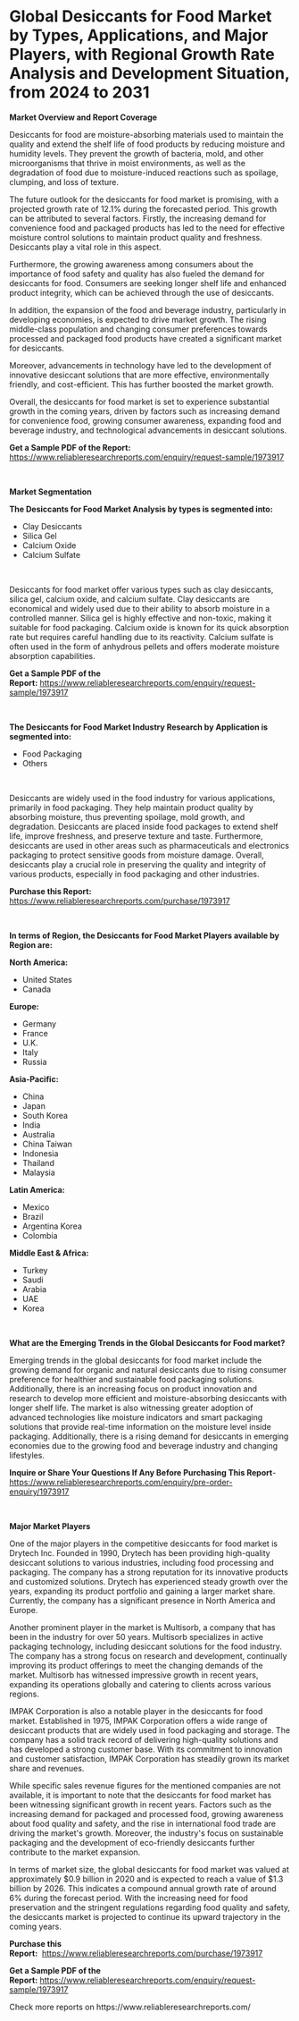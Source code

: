 <p><h1>Global Desiccants for Food Market by Types, Applications, and Major Players, with Regional Growth Rate Analysis and Development Situation, from 2024 to 2031</h1></p><p><strong>Market Overview and Report Coverage</strong></p>
<p><p>Desiccants for food are moisture-absorbing materials used to maintain the quality and extend the shelf life of food products by reducing moisture and humidity levels. They prevent the growth of bacteria, mold, and other microorganisms that thrive in moist environments, as well as the degradation of food due to moisture-induced reactions such as spoilage, clumping, and loss of texture.</p><p>The future outlook for the desiccants for food market is promising, with a projected growth rate of 12.1% during the forecasted period. This growth can be attributed to several factors. Firstly, the increasing demand for convenience food and packaged products has led to the need for effective moisture control solutions to maintain product quality and freshness. Desiccants play a vital role in this aspect.</p><p>Furthermore, the growing awareness among consumers about the importance of food safety and quality has also fueled the demand for desiccants for food. Consumers are seeking longer shelf life and enhanced product integrity, which can be achieved through the use of desiccants.</p><p>In addition, the expansion of the food and beverage industry, particularly in developing economies, is expected to drive market growth. The rising middle-class population and changing consumer preferences towards processed and packaged food products have created a significant market for desiccants.</p><p>Moreover, advancements in technology have led to the development of innovative desiccant solutions that are more effective, environmentally friendly, and cost-efficient. This has further boosted the market growth.</p><p>Overall, the desiccants for food market is set to experience substantial growth in the coming years, driven by factors such as increasing demand for convenience food, growing consumer awareness, expanding food and beverage industry, and technological advancements in desiccant solutions.</p></p>
<p><strong>Get a Sample PDF of the Report:</strong> <a href="https://www.reliableresearchreports.com/enquiry/request-sample/1973917">https://www.reliableresearchreports.com/enquiry/request-sample/1973917</a></p>
<p>&nbsp;</p>
<p><strong>Market Segmentation</strong></p>
<p><strong>The Desiccants for Food Market Analysis by types is segmented into:</strong></p>
<p><ul><li>Clay Desiccants</li><li>Silica Gel</li><li>Calcium Oxide</li><li>Calcium Sulfate</li></ul></p>
<p>&nbsp;</p>
<p><p>Desiccants for food market offer various types such as clay desiccants, silica gel, calcium oxide, and calcium sulfate. Clay desiccants are economical and widely used due to their ability to absorb moisture in a controlled manner. Silica gel is highly effective and non-toxic, making it suitable for food packaging. Calcium oxide is known for its quick absorption rate but requires careful handling due to its reactivity. Calcium sulfate is often used in the form of anhydrous pellets and offers moderate moisture absorption capabilities.</p></p>
<p><strong>Get a Sample PDF of the Report:</strong>&nbsp;<a href="https://www.reliableresearchreports.com/enquiry/request-sample/1973917">https://www.reliableresearchreports.com/enquiry/request-sample/1973917</a></p>
<p>&nbsp;</p>
<p><strong>The Desiccants for Food Market Industry Research by Application is segmented into:</strong></p>
<p><ul><li>Food Packaging</li><li>Others</li></ul></p>
<p>&nbsp;</p>
<p><p>Desiccants are widely used in the food industry for various applications, primarily in food packaging. They help maintain product quality by absorbing moisture, thus preventing spoilage, mold growth, and degradation. Desiccants are placed inside food packages to extend shelf life, improve freshness, and preserve texture and taste. Furthermore, desiccants are used in other areas such as pharmaceuticals and electronics packaging to protect sensitive goods from moisture damage. Overall, desiccants play a crucial role in preserving the quality and integrity of various products, especially in food packaging and other industries.</p></p>
<p><strong>Purchase this Report:</strong>&nbsp; <a href="https://www.reliableresearchreports.com/purchase/1973917">https://www.reliableresearchreports.com/purchase/1973917</a></p>
<p>&nbsp;</p>
<p><strong>In terms of Region, the Desiccants for Food Market Players available by Region are:</strong></p>
<p>
    <p> <strong> North America: </strong>
        <ul>
            <li>United States</li>
            <li>Canada</li>
        </ul>
        </p> 
    <p> <strong> Europe: </strong>
        <ul>
            <li>Germany</li>
            <li>France</li>
            <li>U.K.</li>
            <li>Italy</li>
            <li>Russia</li>
        </ul>
        </p> 
    <p> <strong> Asia-Pacific: </strong>
        <ul>
            <li>China</li>
            <li>Japan</li>
            <li>South Korea</li>
            <li>India</li>
            <li>Australia</li>
            <li>China Taiwan</li>
            <li>Indonesia</li>
            <li>Thailand</li>
            <li>Malaysia</li>
        </ul>
        </p> 
    <p> <strong> Latin America: </strong>
        <ul>
            <li>Mexico</li>
            <li>Brazil</li>
            <li>Argentina Korea</li>
            <li>Colombia</li>
        </ul>
        </p> 
    <p> <strong> Middle East & Africa: </strong>
        <ul>
            <li>Turkey</li>
            <li>Saudi</li>
            <li>Arabia</li>
            <li>UAE</li>
            <li>Korea</li>
        </ul>
    </p>
    </p>
<p>&nbsp;</p>
<p><strong>What are the Emerging Trends in the Global Desiccants for Food market?</strong></p>
<p><p>Emerging trends in the global desiccants for food market include the growing demand for organic and natural desiccants due to rising consumer preference for healthier and sustainable food packaging solutions. Additionally, there is an increasing focus on product innovation and research to develop more efficient and moisture-absorbing desiccants with longer shelf life. The market is also witnessing greater adoption of advanced technologies like moisture indicators and smart packaging solutions that provide real-time information on the moisture level inside packaging. Additionally, there is a rising demand for desiccants in emerging economies due to the growing food and beverage industry and changing lifestyles.</p></p>
<p><strong>Inquire or Share Your Questions If Any Before Purchasing This Report</strong>- <a href="https://www.reliableresearchreports.com/enquiry/pre-order-enquiry/1973917">https://www.reliableresearchreports.com/enquiry/pre-order-enquiry/1973917</a></p>
<p>&nbsp;</p>
<p><strong>Major Market Players</strong></p>
<p><p>One of the major players in the competitive desiccants for food market is Drytech Inc. Founded in 1990, Drytech has been providing high-quality desiccant solutions to various industries, including food processing and packaging. The company has a strong reputation for its innovative products and customized solutions. Drytech has experienced steady growth over the years, expanding its product portfolio and gaining a larger market share. Currently, the company has a significant presence in North America and Europe.</p><p>Another prominent player in the market is Multisorb, a company that has been in the industry for over 50 years. Multisorb specializes in active packaging technology, including desiccant solutions for the food industry. The company has a strong focus on research and development, continually improving its product offerings to meet the changing demands of the market. Multisorb has witnessed impressive growth in recent years, expanding its operations globally and catering to clients across various regions.</p><p>IMPAK Corporation is also a notable player in the desiccants for food market. Established in 1975, IMPAK Corporation offers a wide range of desiccant products that are widely used in food packaging and storage. The company has a solid track record of delivering high-quality solutions and has developed a strong customer base. With its commitment to innovation and customer satisfaction, IMPAK Corporation has steadily grown its market share and revenues.</p><p>While specific sales revenue figures for the mentioned companies are not available, it is important to note that the desiccants for food market has been witnessing significant growth in recent years. Factors such as the increasing demand for packaged and processed food, growing awareness about food quality and safety, and the rise in international food trade are driving the market's growth. Moreover, the industry's focus on sustainable packaging and the development of eco-friendly desiccants further contribute to the market expansion.</p><p>In terms of market size, the global desiccants for food market was valued at approximately $0.9 billion in 2020 and is expected to reach a value of $1.3 billion by 2026. This indicates a compound annual growth rate of around 6% during the forecast period. With the increasing need for food preservation and the stringent regulations regarding food quality and safety, the desiccants market is projected to continue its upward trajectory in the coming years.</p></p>
<p><strong>Purchase this Report:</strong>&nbsp;&nbsp;<a href="https://www.reliableresearchreports.com/purchase/1973917">https://www.reliableresearchreports.com/purchase/1973917</a></p>
<p></p>
<p><strong>Get a Sample PDF of the Report:</strong>&nbsp;<a href="https://www.reliableresearchreports.com/enquiry/request-sample/1973917">https://www.reliableresearchreports.com/enquiry/request-sample/1973917</a></p>
<p>Check more reports on https://www.reliableresearchreports.com/</p>